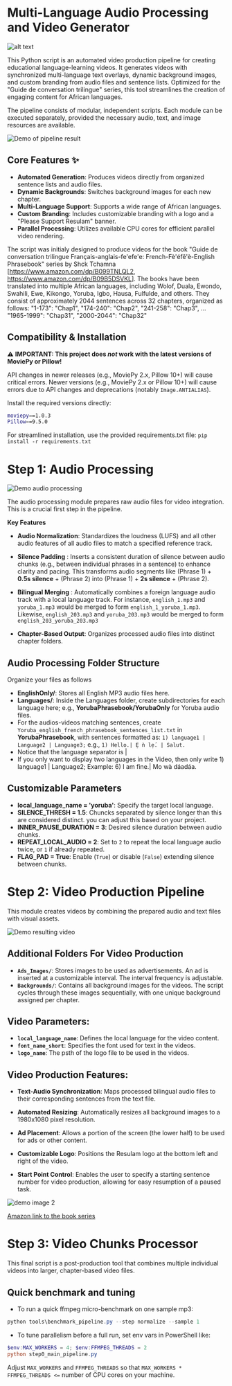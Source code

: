 # Multi-Language Audio Processing and Video Generator


![alt text](assets/demo_images/demo_resulam_video_generation_pipeline.jpg)


This Python script is an automated video production pipeline for creating educational language-learning videos. It generates videos with synchronized multi-language text overlays, dynamic background images, and custom branding from audio files and sentence lists. Optimized for the "Guide de conversation trilingue" series, this tool streamlines the creation of engaging content for African languages.

The pipeline consists of modular, independent scripts. Each module can be executed separately, provided the necessary audio, text, and image resources are available.


![Demo of pipeline result](assets/demo_images/demo_image1.png)

## Core Features ✨

* **Automated Generation**: Produces videos directly from organized sentence lists and audio files.
* **Dynamic Backgrounds**: Switches background images for each new chapter.
* **Multi-Language Support**: Supports a wide range of African languages.
* **Custom Branding**: Includes customizable branding with a logo and a "Please Support Resulam" banner.
* **Parallel Processing**: Utilizes available CPU cores for efficient parallel video rendering.

The script was initialy designed to produce videos for the book "Guide de conversation trilingue Français-anglais-fe'efe'e: French-Fè'éfě'è-English Phrasebook" series by Shck Tchamna [https://www.amazon.com/dp/B099TNLQL2, https://www.amazon.com/dp/B09B5DSVKL]. The books have been translated into multiple African languages, including Wolof, Duala, Ewondo, Swahili, Ewe, Kikongo, Yoruba, Igbo, Hausa, Fulfulde, and others. They consist of approximately 2044 sentences across 32 chapters, organized as follows:
"1-173": "Chap1",
"174-240": "Chap2",
"241-258": "Chap3",
...
"1965-1999": "Chap31",
"2000-2044": "Chap32"

## Compatibility & Installation

⚠️ **IMPORTANT: This project does _not_ work with the latest versions of MoviePy or Pillow!**

API changes in newer releases (e.g., MoviePy 2.x, Pillow 10+) will cause critical errors. Newer versions (e.g., MoviePy 2.x or Pillow 10+) will cause errors due to API changes and deprecations (notably `Image.ANTIALIAS`).

Install the required versions directly:

```bash
moviepy==1.0.3
Pillow==9.5.0
```

For streamlined installation, use the provided requirements.txt file:
`pip install -r requirements.txt`
 

# Step 1: Audio Processing 
![Demo audio processing](assets/demo_images/audio_processing.png)

The audio processing module prepares raw audio files for video integration. This is a crucial first step in the pipeline.

**Key Features**
* **Audio Normalization**: Standardizes the loudness (LUFS) and all other audio features of all audio files to match a specified reference track.

* **Silence Padding** : Inserts a consistent duration of silence between audio chunks (e.g., between individual phrases in a sentence) to enhance clarity and pacing. This transforms audio segments like (Phrase 1) + **0.5s silence** + (Phrase 2) into (Phrase 1) + **2s silence** + (Phrase 2).

* **Bilingual Merging** : Automatically combines a foreign language audio track with a local language track.
For instance, `english_1.mp3` and `yoruba_1.mp3` would be merged to form `english_1_yoruba_1.mp3`. Likewise, `english_203.mp3` and `yoruba_203.mp3` would be merged to form `english_203_yoruba_203.mp3`
* **Chapter-Based Output**: Organizes processed audio files into distinct chapter folders.


## Audio Processing Folder Structure
Organize your files as follows
- **EnglishOnly/**: Stores all English MP3 audio files here.
- **Languages/**: Inside the Languages folder, create subdirectories for each language here; e.g., **YorubaPhrasebook/YorubaOnly** for Yoruba audio files.
- For the audios-videos matching sentences, create `Yoruba_english_french_phrasebook_sentences_list.txt` in **YorubaPhrasebook**, with sentences formatted as: `1) language1 | Language2 | Language3;` e.g., `1) Hello.| Ẹ ǹ lẹ́. | Salut.`
- Notice that the language separator is |
- If you only want to display two languages in the Video, then only write 1) language1 | Language2; Example: 6)  I am fine.| Mo wà dáadáa.

## Customizable Parameters

- **local_language_name = 'yoruba'**: Specify the target local language.
- **SILENCE_THRESH = 1.5**: Chuncks separated by silence longer than this are considered distinct. you can adjust this based on your project.
- **INNER_PAUSE_DURATION = 3**: Desired silence duration between audio chunks.
- **REPEAT_LOCAL_AUDIO = 2**: Set to `2` to repeat the local language audio twice, or `1` if already repeated.
- **FLAG_PAD = True**: Enable (`True`) or disable (`False`) extending silence between chunks.

# Step 2: Video Production Pipeline

This module creates videos by combining the prepared audio and text files with visual assets.


![Demo resulting video](assets/demo_images/demo_image2.png)

## Additional Folders For Video Production

- **`Ads_Images/`**: Stores images to be used as advertisements. An ad is inserted at a customizable interval. The interval frequency is adjustable.
- **`Backgrounds/`**: Contains all background images for the videos. The script cycles through these images sequentially, with one unique background assigned per chapter.

## Video Parameters:
- **`local_language_name`**: Defines the local language for the video content.
- **`font_name_short`**: Specifies the font used for text in the videos.
- **`logo_name`**: The psth of the logo file to be used in the videos.

## Video Production Features:

* **Text-Audio Synchronization**: Maps processed bilingual audio files to their corresponding sentences from the text file.

* **Automated Resizing**: Automatically resizes all background images to a 1980x1080 pixel resolution.

* **Ad Placement**: Allows a portion of the screen (the lower half) to be used for ads or other content.

* **Customizable Logo**: Positions the Resulam logo at the bottom left and right of the video.

* **Start Point Control**: Enables the user to specify a starting sentence number for video production, allowing for easy resumption of a paused task.



![demo image 2](assets/demo_images/demo_image3.png)

[Amazon link to the book series](https://www.amazon.com/dp/B099TNLQL2)

# Step 3: Video Chunks Processor

This final script is a post-production tool that combines multiple individual videos into larger, chapter-based video files.

## Quick benchmark and tuning

- To run a quick ffmpeg micro-benchmark on one sample mp3:

```powershell
python tools\benchmark_pipeline.py --step normalize --sample 1
```

- To tune parallelism before a full run, set env vars in PowerShell like:

```powershell
$env:MAX_WORKERS = 4; $env:FFMPEG_THREADS = 2
python step0_main_pipeline.py
```

Adjust `MAX_WORKERS` and `FFMPEG_THREADS` so that `MAX_WORKERS * FFMPEG_THREADS <=` number of CPU cores on your machine.

